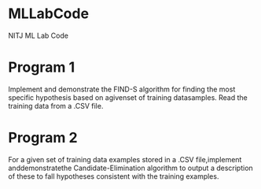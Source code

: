 # MLLabCode
NITJ ML Lab Code
# Program 1 
Implement and demonstrate the FIND-S algorithm for finding the most specific hypothesis based on agivenset of training datasamples. Read the training data from a .CSV
file.
# Program 2
For a given set of training data examples stored in a .CSV file,implement anddemonstratethe Candidate-Elimination algorithm to output a description of these to fall hypotheses consistent with the training examples.
